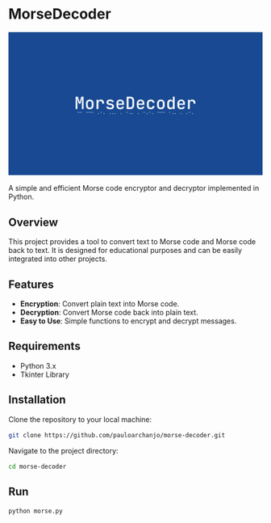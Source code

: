 # MorseDecoder

![Screenshot](banner.png)

A simple and efficient Morse code encryptor and decryptor implemented in Python.

## Overview
This project provides a tool to convert text to Morse code and Morse code back to text. It is designed for educational purposes and can be easily integrated into other projects.

## Features
- **Encryption**: Convert plain text into Morse code.
- **Decryption**: Convert Morse code back into plain text.
- **Easy to Use**: Simple functions to encrypt and decrypt messages.

## Requirements
- Python 3.x
- Tkinter Library

## Installation
Clone the repository to your local machine:
```sh
git clone https://github.com/pauloarchanjo/morse-decoder.git
```

Navigate to the project directory:
```sh
cd morse-decoder
```

## Run
```sh
python morse.py
```
